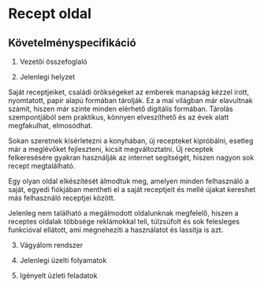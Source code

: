 # Recept oldal

Követelményspecifikáció
---
1. Vezetői összefoglaló 

2. Jelenlegi helyzet

Saját receptjeiket, családi örökségeket az emberek manapság kézzel írott, nyomtatott,
papír alapú formában tárolják. Ez a mai világban már elavultnak számít, hiszen már 
szinte minden elérhető digitális formában. Tárolás szempontjából sem praktikus, könnyen 
elveszíthető és az évek alatt megfakulhat, elmosódhat. 

Sokan szeretnek kísérletezni a konyhában, új recepteket kipróbálni, esetleg már a meglévőket
fejleszteni, kicsit megváltoztatni. Új receptek felkeresésére gyakran használják az internet
segítségét, hiszen nagyon sok recept megtalálható. 

Egy olyan oldal elkészítését álmodtuk meg, amelyen minden felhasználó a saját, egyedi fiókjában
mentheti el a saját receptjeit és mellé újakat kereshet más felhasználó receptjei között. 

Jelenleg nem található a megálmodott oldalunknak megfelelő, hiszen a receptes oldalak többsége
reklámokkal teli, túlzsúfolt és sok felesleges funkcióval ellátott, ami megnehezíti a használatot
és lassítja is azt.

3. Vágyálom rendszer

4. Jelenlegi üzelti folyamatok

5. Igényelt üzleti feladatok
